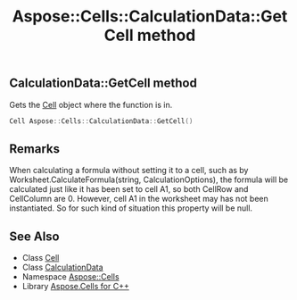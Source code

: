 ﻿---
title: Aspose::Cells::CalculationData::GetCell method
linktitle: GetCell
second_title: Aspose.Cells for C++ API Reference
description: 'Aspose::Cells::CalculationData::GetCell method. Gets the Cell object where the function is in in C++.'
type: docs
weight: 1000
url: /cpp/aspose.cells/calculationdata/getcell/
---
## CalculationData::GetCell method


Gets the [Cell](../../cell/) object where the function is in.

```cpp
Cell Aspose::Cells::CalculationData::GetCell()
```

## Remarks


When calculating a formula without setting it to a cell, such as by Worksheet.CalculateFormula(string, CalculationOptions), the formula will be calculated just like it has been set to cell A1, so both CellRow and CellColumn are 0. However, cell A1 in the worksheet may has not been instantiated. So for such kind of situation this property will be null.
## See Also

* Class [Cell](../../cell/)
* Class [CalculationData](../)
* Namespace [Aspose::Cells](../../)
* Library [Aspose.Cells for C++](../../../)
